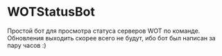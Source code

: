 # WOTStatusBot
Простой бот для просмотра статуса серверов WOT по команде. Обновления выходить скорее всего не будут, ибо бот был написан за пару часов :)
